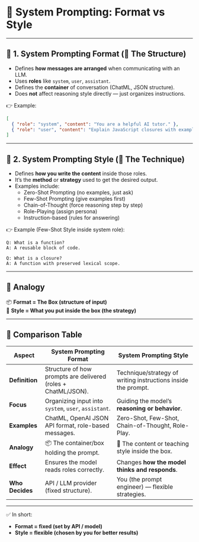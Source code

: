 # 📘 System Prompting: Format vs Style

---

## 🔹 1. System Prompting Format (📑 The Structure)
- Defines **how messages are arranged** when communicating with an LLM.  
- Uses **roles** like `system`, `user`, `assistant`.  
- Defines the **container** of conversation (ChatML, JSON structure).  
- Does **not** affect reasoning style directly — just organizes instructions.  

👉 Example:
```json
[
  { "role": "system", "content": "You are a helpful AI tutor." },
  { "role": "user", "content": "Explain JavaScript closures with example." }
]
```

---

## 🔹 2. System Prompting Style (🎨 The Technique)
- Defines **how you write the content** inside those roles.  
- It’s the **method** or **strategy** used to get the desired output.  
- Examples include:  
  - Zero-Shot Prompting (no examples, just ask)  
  - Few-Shot Prompting (give examples first)  
  - Chain-of-Thought (force reasoning step by step)  
  - Role-Playing (assign persona)  
  - Instruction-based (rules for answering)  

👉 Example (Few-Shot Style inside system role):
```
Q: What is a function?
A: A reusable block of code.

Q: What is a closure?
A: A function with preserved lexical scope.
```

---

## 🔹 Analogy
📦 **Format = The Box (structure of input)**  
🎨 **Style = What you put inside the box (the strategy)**  

---

## 🔹 Comparison Table

| Aspect | **System Prompting Format** | **System Prompting Style** |
|--------|-----------------------------|-----------------------------|
| **Definition** | Structure of how prompts are delivered (roles + ChatML/JSON). | Technique/strategy of writing instructions inside the prompt. |
| **Focus** | Organizing input into `system`, `user`, `assistant`. | Guiding the model’s **reasoning or behavior**. |
| **Examples** | ChatML, OpenAI JSON API format, role-based messages. | Zero-Shot, Few-Shot, Chain-of-Thought, Role-Play. |
| **Analogy** | 📦 The container/box holding the prompt. | 🎨 The content or teaching style inside the box. |
| **Effect** | Ensures the model reads roles correctly. | Changes **how the model thinks and responds**. |
| **Who Decides** | API / LLM provider (fixed structure). | You (the prompt engineer) — flexible strategies. |

---

✅ In short:  
- **Format = fixed (set by API / model)**  
- **Style = flexible (chosen by you for better results)**

